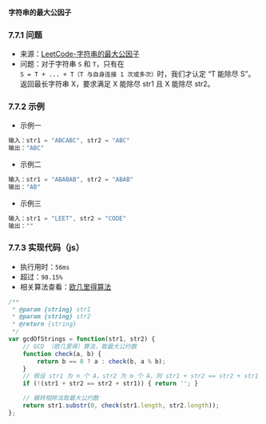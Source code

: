 #### 字符串的最大公因子

### 7.7.1 问题
- 来源：[LeetCode-字符串的最大公因子](https://leetcode-cn.com/problems/greatest-common-divisor-of-strings/)
- 问题：对于字符串 `S` 和 `T`，只有在 `S = T + ... + T（T 与自身连接 1 次或多次）`时，我们才认定 “T 能除尽 S”。<br>
    返回最长字符串 X，要求满足 X 能除尽 str1 且 X 能除尽 str2。

### 7.7.2 示例
- 示例一
```js
输入：str1 = "ABCABC", str2 = "ABC"
输出："ABC"
```
- 示例二
```js
输入：str1 = "ABABAB", str2 = "ABAB"
输出："AB"
```
- 示例三
```js
输入：str1 = "LEET", str2 = "CODE"
输出：""
```

### 7.7.3 实现代码（js）
- 执行用时：`56ms`
- 超过：`98.15%`
- 相关算法查看：[欧几里得算法](./docs/algorithm/欧几里得算法.md)
```js
/**
 * @param {string} str1
 * @param {string} str2
 * @return {string}
 */
var gcdOfStrings = function(str1, str2) {
    // GCD （欧几里得）算法，取最大公约数
    function check(a, b) {
        return b == 0 ? a : check(b, a % b);
    }
    // 假设 str1 为 n 个 A，str2 为 m 个 A，则 str1 + str2 == str2 + str1
    if (!(str1 + str2 == str2 + str1)) { return ''; }

    // 辗转相除法取最大公约数
    return str1.substr(0, check(str1.length, str2.length));
};
```
